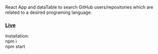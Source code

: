React App and dataTable to search GitHub users/repositories which are related to a desired programing language.<br>
<h3><a href="https://github-users-search.azurewebsites.net/" target="_blank">Live</a></h3>

Installation:\
npm i\
npm start
